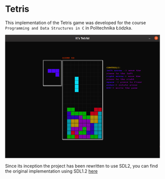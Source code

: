 # Tetris

This implementation of the Tetris game was developed for the course `Programming and Data Structures in C` in Politechnika Łódzka.

![Tetris](tetris.png "Tetris!")

Since its inception the project has been rewritten to use SDL2, you can find the original implementation using SDL1.2 [here](https://github.com/epergo/tetris-C/tree/SDL1.2)
